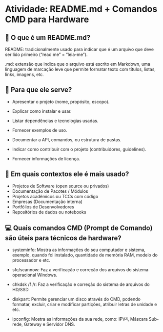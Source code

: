 # Atividade: README.md + Comandos CMD para Hardware

## 📝 O que é um README.md?
README: tradicionalmente usado para indicar que é um arquivo que deve ser lido primeiro (“read me” = “leia-me”).

.md: extensão que indica que o arquivo está escrito em Markdown, uma linguagem de marcação leve que permite formatar texto com títulos, listas, links, imagens, etc.

## 📝 Para que ele serve?
* Apresentar o projeto (nome, propósito, escopo).

* Explicar como instalar e usar.

* Listar dependências e tecnologias usadas.

* Fornecer exemplos de uso.

* Documentar a API, comandos, ou estrutura de pastas.

* Indicar como contribuir com o projeto (contribuidores, guidelines).

* Fornecer informações de licença.

## 📝 Em quais contextos ele é mais usado?
* Projetos de Software (open source ou privados)
* Documentação de Pacotes / Módulos
* Projetos acadêmicos ou TCCs com código
* Empresas (Documentação interna)
* Portfólios de Desenvolvedores
* Repositórios de dados ou notebooks

## 💻 Quais comandos CMD (Prompt de Comando) são úteis para técnicos de hardware?
* systeminfo: Mostra as informações do seu computador e sistema, exemplo, quando foi instalado, quantidade de memória RAM, modelo do processador e etc.

* sfc/scannow: Faz a verificação e correção dos arquivos do sistema operacional Windows.

* chkdsk /f /r: Faz a verificação e correção do sistema de arquivos do HD/SSD

* diskpart: Permite gerenciar um disco através do CMD, podendo formatar, excluir, criar e modificar partições, atribuir letras de unidade e etc.

* ipconfig: Mostra as informações da sua rede, como: IPV4, Máscara Sub-rede, Gateway e Servidor DNS.
